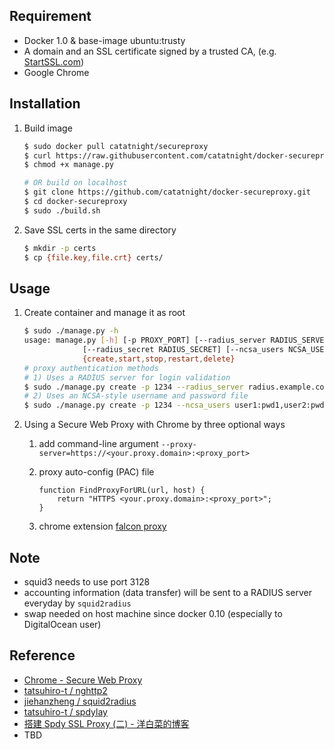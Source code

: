 ## Requirement
+ Docker 1.0 & base-image ubuntu:trusty
+ A domain and an SSL certificate signed by a trusted CA, (e.g. [StartSSL.com](https://www.startssl.com))
+ Google Chrome

## Installation
1. Build image

	```bash
	$ sudo docker pull catatnight/secureproxy
	$ curl https://raw.githubusercontent.com/catatnight/docker-secureproxy/master/manage.py -o manage.py
	$ chmod +x manage.py

	# OR build on localhost
	$ git clone https://github.com/catatnight/docker-secureproxy.git
	$ cd docker-secureproxy
	$ sudo ./build.sh
	```

2. Save SSL certs in the same directory

	```bash
	$ mkdir -p certs
	$ cp {file.key,file.crt} certs/
	```

## Usage
1. Create container and manage it as root

	```bash
	$ sudo ./manage.py -h
	usage: manage.py [-h] [-p PROXY_PORT] [--radius_server RADIUS_SERVER]
				 [--radius_secret RADIUS_SECRET] [--ncsa_users NCSA_USERS]
				 {create,start,stop,restart,delete}
	# proxy authentication methods
	# 1) Uses a RADIUS server for login validation
	$ sudo ./manage.py create -p 1234 --radius_server radius.example.com --radius_secret radpass
	# 2) Uses an NCSA-style username and password file
	$ sudo ./manage.py create -p 1234 --ncsa_users user1:pwd1,user2:pwd2
	```

2. Using a Secure Web Proxy with Chrome by three optional ways
	1. add command-line argument ```--proxy-server=https://<your.proxy.domain>:<proxy_port>```
	2. proxy auto-config (PAC) file

		```
		function FindProxyForURL(url, host) {
			return "HTTPS <your.proxy.domain>:<proxy_port>";
		}
		```
	3. chrome extension [falcon proxy](https://chrome.google.com/webstore/detail/falcon-proxy/gchhimlnjdafdlkojbffdkogjhhkdepf)


## Note
+ squid3 needs to use port 3128
+ accounting information (data transfer) will be sent to a RADIUS server everyday by ```squid2radius```
+ swap needed on host machine since docker 0.10 (especially to DigitalOcean user)

## Reference
+ [Chrome - Secure Web Proxy](http://www.chromium.org/developers/design-documents/secure-web-proxy)
+ [tatsuhiro-t / nghttp2](https://github.com/tatsuhiro-t/nghttp2)
+ [jiehanzheng / squid2radius](https://github.com/jiehanzheng/squid2radius)
+ [tatsuhiro-t / spdylay](https://github.com/tatsuhiro-t/spdylay)
+ [搭建 Spdy SSL Proxy (二) - 洋白菜的博客](http://blog.chaiyalin.com/2013/07/spdy-ssl-proxy-2.html)
+ TBD
